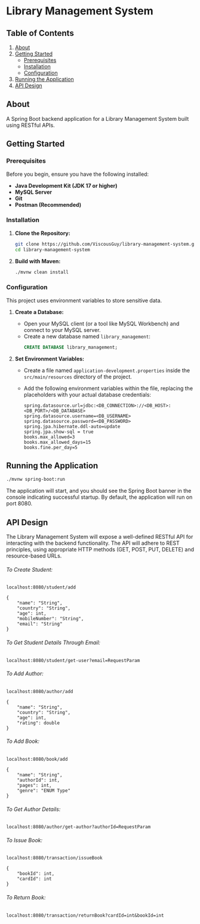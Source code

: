 # Library Management System

## Table of Contents

1. [About](#about)
2. [Getting Started](#getting-started)
   - [Prerequisites](#prerequisites)
   - [Installation](#installation)
   - [Configuration](#configuration)
3. [Running the Application](#running-the-application)
4. [API Design](#api-design)

## About

A Spring Boot backend application for a Library Management System built using RESTful APIs.

## Getting Started

### Prerequisites

Before you begin, ensure you have the following installed:

- **Java Development Kit (JDK 17 or higher)** 
- **MySQL Server** 
- **Git** 
- **Postman (Recommended)**
### Installation

1. **Clone the Repository:**

   ```bash
   git clone https://github.com/ViscousGuy/library-management-system.git
   cd library-management-system
   ```

2. **Build with Maven:**
   ```bash
   ./mvnw clean install
   ```

### Configuration

This project uses environment variables to store sensitive data.

1. **Create a Database:**

   - Open your MySQL client (or a tool like MySQL Workbench) and connect to your MySQL server.
   - Create a new database named `library_management`:
     ```sql
     CREATE DATABASE library_management;
     ```

2. **Set Environment Variables:**

   - Create a file named `application-development.properties` inside the `src/main/resources` directory of the project.
   - Add the following environment variables within the file, replacing the placeholders with your actual database credentials:

     ```
     spring.datasource.url=jdbc:<DB_CONNECTION>://<DB_HOST>:<DB_PORT>/<DB_DATABASE>
     spring.datasource.username=<DB_USERNAME>
     spring.datasource.password=<DB_PASSWORD>
     spring.jpa.hibernate.ddl-auto=update
     spring.jpa.show-sql = true
     books.max_allowed=3
     books.max_allowed_days=15
     books.fine.per_day=5

     ```

## Running the Application

```bash
./mvnw spring-boot:run
```

The application will start, and you should see the Spring Boot banner in the console indicating successful startup. By default, the application will run on port 8080.

## API Design

The Library Management System will expose a well-defined RESTful API for interacting with the backend functionality. The API will adhere to REST principles, using appropriate HTTP methods (GET, POST, PUT, DELETE) and resource-based URLs.

###### To Create Student:

	localhost:8080/student/add

	{
	    "name": "String",
	    "country": "String",
	    "age": int,
	    "mobileNumber": "String",
	    "email": "String"
	}



###### To Get Student Details Through Email:

	localhost:8080/student/get-user?email=RequestParam



###### To Add Author:
	
	localhost:8080/author/add

	{
	    "name": "String",
	    "country": "String",
	    "age": int,
	    "rating": double
	}
	

###### To Add Book:

	localhost:8080/book/add

	{
	    "name": "String",
	    "authorId": int,
	    "pages": int,
	    "genre": "ENUM Type"
	}
	

###### To Get Author Details:

	localhost:8080/author/get-author?authorId=RequestParam


###### To Issue Book:
	
	localhost:8080/transaction/issueBook

	{
	    "bookId": int,
	    "cardId": int
	}
	
	
	
###### To Return Book:	

	localhost:8080/transaction/returnBook?cardId=int&bookId=int
